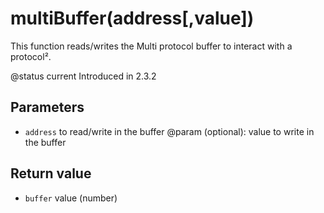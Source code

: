 # multiBuffer(address[,value])



This function reads/writes the Multi protocol buffer to interact with a protocol².

@status current Introduced in 2.3.2


## Parameters

* `address` to read/write in the buffer
@param (optional): value to write in the buffer



## Return value

* `buffer` value (number)



